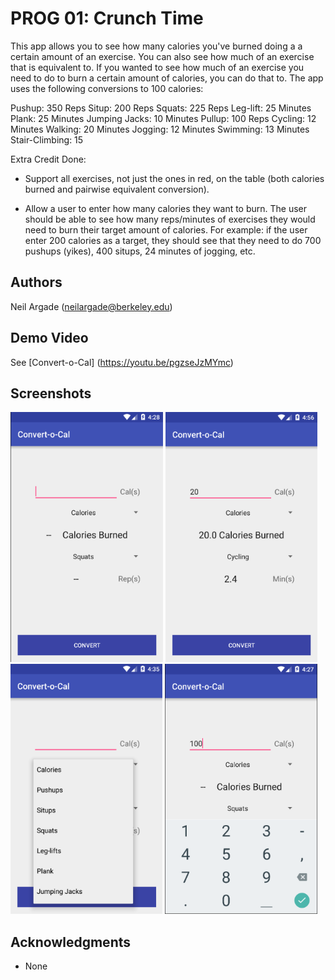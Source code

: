 # PROG 01: Crunch Time

This app allows you to see how many calories you've burned doing a a certain amount of an exercise.  You can also see how much of an exercise that is equivalent to.  If you wanted to see how much of an exercise you need to do to burn a certain amount of calories, you can do that to.  The app uses the following conversions to 100 calories:

Pushup: 350 Reps
Situp: 200 Reps
Squats: 225 Reps
Leg-lift: 25 Minutes
Plank: 25 Minutes
Jumping Jacks: 10 Minutes
Pullup: 100 Reps
Cycling: 12 Minutes
Walking: 20 Minutes
Jogging: 12 Minutes
Swimming: 13 Minutes
Stair-Climbing: 15 

Extra Credit Done:

* Support all exercises, not just the ones in red, on the table (both calories burned and pairwise equivalent conversion).

* Allow a user to enter how many calories they want to burn. The user should be able to see how many reps/minutes of exercises they would need to burn their target amount of calories. For example: if the user enter 200 calories as a target, they should see that they need to do 700 pushups (yikes), 400 situps, 24 minutes of jogging, etc.

## Authors

Neil Argade ([neilargade@berkeley.edu](mailto:neilargade@berkeley.edu))

## Demo Video

See [Convert-o-Cal] (https://youtu.be/pgzseJzMYmc)

## Screenshots

<img src="screenshots/welcome.png" height="400" alt="Main"/>

<img src="screenshots/convert.png" height="400" alt="Convert"/>

<img src="screenshots/slider.png" height="400" alt="Slider"/>

<img src="screenshots/numKey.png" height="400" alt="NumPad Keyboard"/>

## Acknowledgments

* None